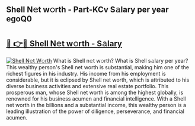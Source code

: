 ## Shell N𝚎t w𝚘rth - Part-KCv S𝚊lary per year egoQ0

# <h2><a href="http://gc11j59.nevu.top/?p=Shell">🔗 👉🔴 Shell N𝚎t w𝚘rth - S𝚊lary</a></h2>

[![Shell N𝚎t W𝚘rth](https://i.imgur.com/Oavwk0R.jpeg)](http://gc11j59.nevu.top/?p=Shell)
What is Shell n𝚎t w𝚘rth? What is Shell s𝚊lary per year?
This wealthy person's Shell net worth is substantial, making him one of the richest figures in his industry. His income from his employment is considerable, but it is eclipsed by Shell net worth, which is attributed to his diverse business activities and extensive real estate portfolio. This prosperous man, whose Shell net worth is among the highest globally, is renowned for his business acumen and financial intelligence. With a Shell net worth in the billions and a substantial income, this wealthy person is a leading illustration of the power of diligence, perseverance, and financial acumen.
